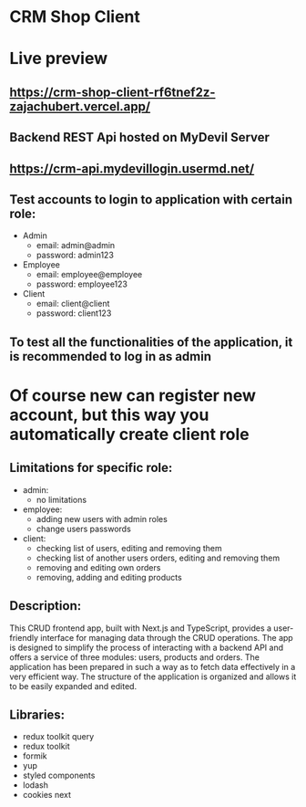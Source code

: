 # CRM Shop Client

# Live preview
## https://crm-shop-client-rf6tnef2z-zajachubert.vercel.app/

## Backend REST Api hosted on MyDevil Server 
## https://crm-api.mydevillogin.usermd.net/

## Test accounts to login to application with certain role:
- Admin
  - email: admin@admin
  - password: admin123
- Employee
  - email: employee@employee
  - password: employee123
- Client
  - email: client@client
  - password: client123

## To test all the functionalities of the application, it is recommended to log in as admin
# Of course new can register new account, but this way you automatically create client role

## Limitations for specific role:
- admin:
  - no limitations
- employee:
  - adding new users with admin roles
  - change users passwords
- client:
  - checking list of users, editing and removing them
  - checking list of another users orders, editing and removing them
  - removing and editing own orders
  - removing, adding and editing products

## Description:
This CRUD frontend app, built with Next.js and TypeScript, provides a user-friendly interface for managing data through the CRUD operations. The app is designed to simplify the process of interacting with a backend API and offers a service of three modules: users, products and orders. The application has been prepared in such a way as to fetch data effectively in a very efficient way. The structure of the application is organized and allows it to be easily expanded and edited.

## Libraries:
- redux toolkit query
- redux toolkit
- formik
- yup
- styled components
- lodash
- cookies next



